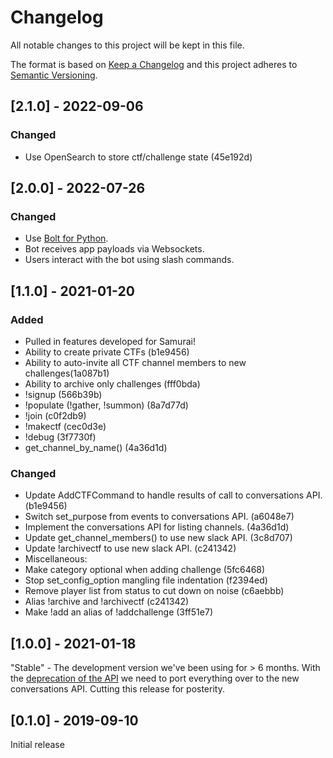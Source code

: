 # Changelog
All notable changes to this project will be kept in this file.

The format is based on [Keep a Changelog](http://keepachangelog.com/)
and this project adheres to [Semantic Versioning](http://semver.org/).

## [2.1.0] - 2022-09-06
### Changed
* Use OpenSearch to store ctf/challenge state (45e192d)

## [2.0.0] - 2022-07-26
### Changed
* Use [Bolt for Python](https://github.com/slackapi/bolt-python).
* Bot receives app payloads via Websockets.
* Users interact with the bot using slash commands.

## [1.1.0] - 2021-01-20
### Added
* Pulled in features developed for Samurai!
* Ability to create private CTFs (b1e9456)
* Ability to auto-invite all CTF channel members to new challenges(1a087b1)
* Ability to archive only challenges (fff0bda)
* !signup (566b39b)
* !populate (!gather, !summon) (8a7d77d)
* !join (c0f2db9)
* !makectf (cec0d3e)
* !debug (3f7730f)
* get_channel_by_name() (4a36d1d)

### Changed
* Update AddCTFCommand to handle results of call to conversations API. (b1e9456)
* Switch set_purpose from events to conversations API. (a6048e7)
* Implement the conversations API for listing channels. (4a36d1d)
* Update get_channel_members() to use new slack API. (3c8d707)
* Update !archivectf to use new slack API. (c241342)
* Miscellaneous:
* Make category optional when adding challenge (5fc6468)
* Stop set_config_option mangling file indentation (f2394ed)
* Remove player list from status to cut down on noise (c6aebbb)
* Alias !archive and !archivectf (c241342)
* Make !add an alias of !addchallenge (3ff51e7)

## [1.0.0] - 2021-01-18
"Stable" - The development version we've been using for > 6 months. With the
[deprecation of the
API](https://api.slack.com/changelog/2020-01-deprecating-antecedents-to-the-conversations-api)
we need to port everything over to the new conversations API. Cutting this
release for posterity.

## [0.1.0] - 2019-09-10
Initial release
